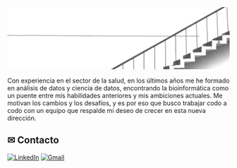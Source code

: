 ![img](stairs.jpg)

Con experiencia en el sector de la salud, en los últimos años me he formado en análisis de datos y ciencia de datos, encontrando la bioinformática como un puente entre mis habilidades anteriores y mis ambiciones actuales. Me motivan los cambios y los desafíos, y es por eso que busco trabajar codo a codo con un equipo que respalde mi deseo de crecer en esta nueva dirección.

## ✉ Contacto

[![LinkedIn](https://img.shields.io/badge/LinkedIn-0077B5?style=for-the-badge&logo=linkedin&logoColor=white)](https://www.linkedin.com/in/lauridangut)
[![Gmail](https://img.shields.io/badge/Email-D14836?style=for-the-badge&logo=gmail&logoColor=white)](mailto:lauridangut@gmail.com)

<!--
**lauridangut/lauridangut** is a ✨ _special_ ✨ repository because its `README.md` (this file) appears on your GitHub profile.

Here are some ideas to get you started:

- 🔭 I’m currently working on ...
- 🌱 I’m currently learning ...
- 👯 I’m looking to collaborate on ...
- 🤔 I’m looking for help with ...
- 💬 Ask me about ...
- 📫 How to reach me: ...
- 😄 Pronouns: ...
- ⚡ Fun fact: ...
-->
